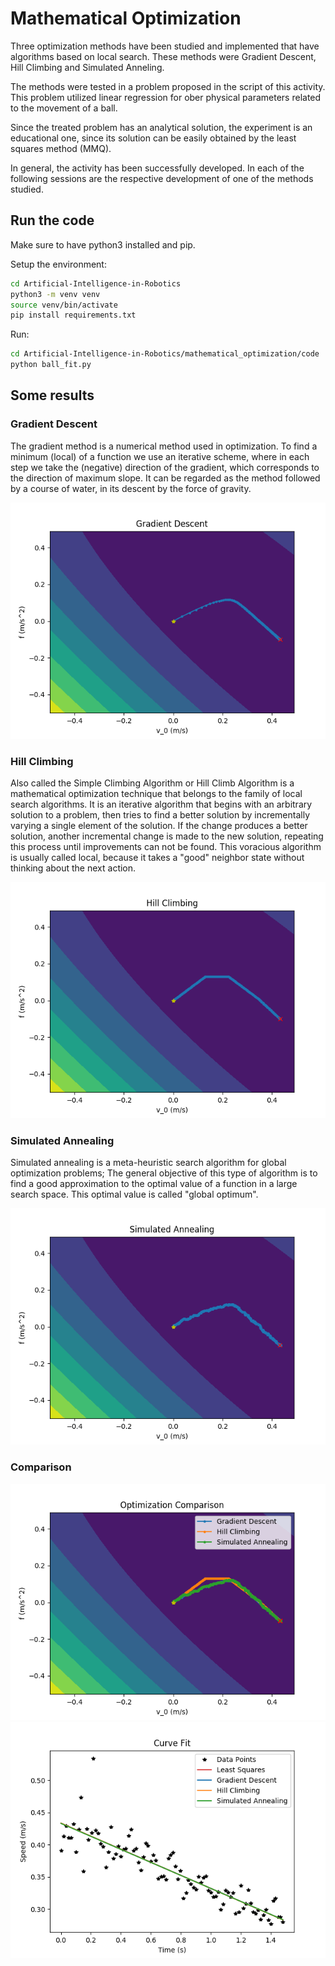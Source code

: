 # Mathematical Optimization

Three optimization methods have been studied and implemented that have algorithms based on local search. These methods were Gradient Descent, Hill Climbing and Simulated Anneling.

The methods were tested in a problem proposed in the script of this activity. This problem utilized linear regression for ober physical parameters related to the movement of a ball.

Since the treated problem has an analytical solution, the experiment is an educational one, since its solution can be easily obtained by the least squares method (MMQ).

In general, the activity has been successfully developed. In each of the following sessions are the respective development of one of the methods studied.

## Run the code

Make sure to have python3 installed and pip.

Setup the environment:
```bash
cd Artificial-Intelligence-in-Robotics
python3 -m venv venv
source venv/bin/activate
pip install requirements.txt
```

Run:
```bash
cd Artificial-Intelligence-in-Robotics/mathematical_optimization/code
python ball_fit.py
```

## Some results

### Gradient Descent

The gradient method is a numerical method used in optimization. To find a minimum (local) of a function we use an iterative scheme, where in each step we take the (negative) direction of the gradient, which corresponds to the direction of maximum slope. It can be regarded as the method followed by a course of water, in its descent by the force of gravity.

![Alt text](code/gradient_descent.png?raw=true "Title")

### Hill Climbing

Also called the Simple Climbing Algorithm or Hill Climb Algorithm is a mathematical optimization technique that belongs to the family of local search algorithms. It is an iterative algorithm that begins with an arbitrary solution to a problem, then tries to find a better solution by incrementally varying a single element of the solution. If the change produces a better solution, another incremental change is made to the new solution, repeating this process until improvements can not be found. This voracious algorithm is usually called local, because it takes a "good" neighbor state without thinking about the next action.

![Alt text](code/hill_climbing.png?raw=true "Title")

### Simulated Annealing

Simulated annealing is a meta-heuristic search algorithm for global optimization problems; The general objective of this type of algorithm is to find a good approximation to the optimal value of a function in a large search space. This optimal value is called "global optimum".

![Alt text](code/simulated_annealing.png?raw=true "Title")

### Comparison

![Alt text](code/optimization_comparison.png?raw=true "Title")
![Alt text](code/fit_comparison.png?raw=true "Title")
